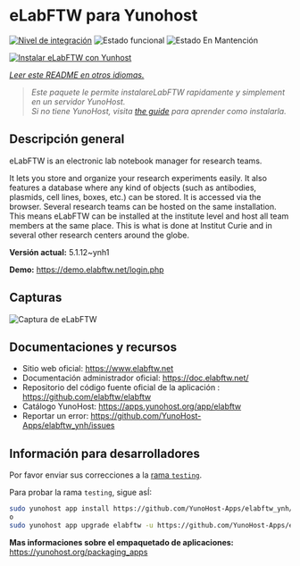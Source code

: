 <!--
Este archivo README esta generado automaticamente<https://github.com/YunoHost/apps/tree/master/tools/readme_generator>
No se debe editar a mano.
-->

# eLabFTW para Yunohost

[![Nivel de integración](https://apps.yunohost.org/badge/integration/elabftw)](https://ci-apps.yunohost.org/ci/apps/elabftw/)
![Estado funcional](https://apps.yunohost.org/badge/state/elabftw)
![Estado En Mantención](https://apps.yunohost.org/badge/maintained/elabftw)

[![Instalar eLabFTW con Yunhost](https://install-app.yunohost.org/install-with-yunohost.svg)](https://install-app.yunohost.org/?app=elabftw)

*[Leer este README en otros idiomas.](./ALL_README.md)*

> *Este paquete le permite instalareLabFTW rapidamente y simplement en un servidor YunoHost.*  
> *Si no tiene YunoHost, visita [the guide](https://yunohost.org/install) para aprender como instalarla.*

## Descripción general

eLabFTW is an electronic lab notebook manager for research teams.

It lets you store and organize your research experiments easily. It also features a database where any kind of objects (such as antibodies, plasmids, cell lines, boxes, etc.) can be stored. It is accessed via the browser. Several research teams can be hosted on the same installation. This means eLabFTW can be installed at the institute level and host all team members at the same place. This is what is done at Institut Curie and in several other research centers around the globe.

**Versión actual:** 5.1.12~ynh1

**Demo:** <https://demo.elabftw.net/login.php>

## Capturas

![Captura de eLabFTW](./doc/screenshots/screen-1.jpg)

## Documentaciones y recursos

- Sitio web oficial: <https://www.elabftw.net>
- Documentación administrador oficial: <https://doc.elabftw.net/>
- Repositorio del código fuente oficial de la aplicación : <https://github.com/elabftw/elabftw>
- Catálogo YunoHost: <https://apps.yunohost.org/app/elabftw>
- Reportar un error: <https://github.com/YunoHost-Apps/elabftw_ynh/issues>

## Información para desarrolladores

Por favor enviar sus correcciones a la [rama `testing`](https://github.com/YunoHost-Apps/elabftw_ynh/tree/testing).

Para probar la rama `testing`, sigue asÍ:

```bash
sudo yunohost app install https://github.com/YunoHost-Apps/elabftw_ynh/tree/testing --debug
o
sudo yunohost app upgrade elabftw -u https://github.com/YunoHost-Apps/elabftw_ynh/tree/testing --debug
```

**Mas informaciones sobre el empaquetado de aplicaciones:** <https://yunohost.org/packaging_apps>
